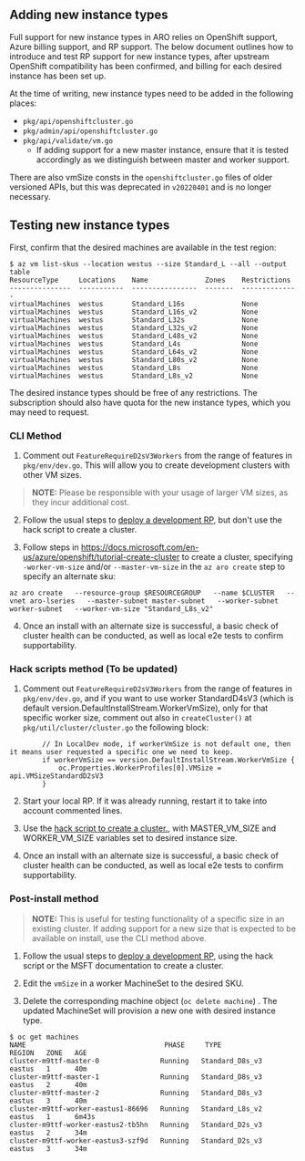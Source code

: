 ## Adding new instance types

Full support for new instance types in ARO relies on OpenShift support, Azure billing support, and RP support. The below document outlines how to introduce and test RP support for new instance types, after upstream OpenShift compatibility has been confirmed, and billing for each desired instance has been set up.

At the time of writing, new instance types need to be added in the following places:

- `pkg/api/openshiftcluster.go`
- `pkg/admin/api/openshiftcluster.go`
- `pkg/api/validate/vm.go`
    - If adding support for a new master instance, ensure that it is tested accordingly as we distinguish between master and worker support.

There are also vmSize consts in the `openshiftcluster.go` files of older versioned APIs, but this was deprecated in `v20220401` and is no longer necessary.

## Testing new instance types

First, confirm that the desired machines are available in the test region:
~~~
$ az vm list-skus --location westus --size Standard_L --all --output table
ResourceType     Locations    Name              Zones    Restrictions
---------------  -----------  ----------------  -------  --------------
virtualMachines  westus       Standard_L16s              None
virtualMachines  westus       Standard_L16s_v2           None
virtualMachines  westus       Standard_L32s              None
virtualMachines  westus       Standard_L32s_v2           None
virtualMachines  westus       Standard_L48s_v2           None
virtualMachines  westus       Standard_L4s               None
virtualMachines  westus       Standard_L64s_v2           None
virtualMachines  westus       Standard_L80s_v2           None
virtualMachines  westus       Standard_L8s               None
virtualMachines  westus       Standard_L8s_v2            None
~~~
The desired instance types should be free of any restrictions. The subscription should also have quota for the new instance types, which you may need to request.

### CLI Method

1) Comment out `FeatureRequireD2sV3Workers` from the range of features in `pkg/env/dev.go`. This will allow you to create development clusters with other VM sizes.

> __NOTE:__ Please be responsible with your usage of larger VM sizes, as they incur additional cost.

2) Follow the usual steps to [deploy a development RP](https://github.com/Azure/ARO-RP/blob/master/docs/deploy-development-rp.md), but don't use the hack script to create a cluster.

3) Follow steps in https://docs.microsoft.com/en-us/azure/openshift/tutorial-create-cluster to create a cluster, specifying `-worker-vm-size` and/or `--master-vm-size` in the `az aro create` step to specify an alternate sku:

~~~
az aro create   --resource-group $RESOURCEGROUP   --name $CLUSTER   --vnet aro-lseries   --master-subnet master-subnet   --worker-subnet worker-subnet   --worker-vm-size "Standard_L8s_v2"
~~~

4) Once an install with an alternate size is successful, a basic check of cluster health can be conducted, as well as local e2e tests to confirm supportability.

### Hack scripts method (To be updated)

1) Comment out `FeatureRequireD2sV3Workers` from the range of features in `pkg/env/dev.go`, and if you want to use worker StandardD4sV3 (which is default version.DefaultInstallStream.WorkerVmSize), only for that specific worker size, comment out also in `createCluster()` at `pkg/util/cluster/cluster.go` the following block:
~~~
		// In LocalDev mode, if workerVmSize is not default one, then it means user requested a specific one we need to keep.
		if workerVmSize == version.DefaultInstallStream.WorkerVmSize {
			oc.Properties.WorkerProfiles[0].VMSize = api.VMSizeStandardD2sV3
		}
~~~

2) Start your local RP. If it was already running, restart it to take into account commented lines.

3) Use the [hack script to create a cluster.](https://github.com/cadenmarchese/ARO-RP/blob/master/docs/deploy-development-rp.md#run-the-rp-and-create-a-cluster), with MASTER_VM_SIZE and WORKER_VM_SIZE variables set to desired instance size.

4) Once an install with an alternate size is successful, a basic check of cluster health can be conducted, as well as local e2e tests to confirm supportability.

### Post-install method

> __NOTE:__ This is useful for testing functionality of a specific size in an existing cluster. If adding support for a new size that is expected to be available on install, use the CLI method above.

1)  Follow the usual steps to [deploy a development RP](https://github.com/Azure/ARO-RP/blob/master/docs/deploy-development-rp.md), using the hack script or the MSFT documentation to create a cluster. 

2) Edit the `vmSize` in a worker MachineSet to the desired SKU.

3) Delete the corresponding machine object (`oc delete machine`) . The updated MachineSet will provision a new one with desired instance type.
~~~
$ oc get machines
NAME                                  PHASE     TYPE              REGION   ZONE   AGE
cluster-m9ttf-master-0               Running   Standard_D8s_v3   eastus   1      40m
cluster-m9ttf-master-1               Running   Standard_D8s_v3   eastus   2      40m
cluster-m9ttf-master-2               Running   Standard_D8s_v3   eastus   3      40m
cluster-m9ttf-worker-eastus1-86696   Running   Standard_L8s_v2   eastus   1      6m43s
cluster-m9ttf-worker-eastus2-tb5hn   Running   Standard_D2s_v3   eastus   2      34m
cluster-m9ttf-worker-eastus3-szf9d   Running   Standard_D2s_v3   eastus   3      34m
~~~